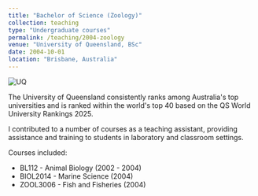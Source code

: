 ```yaml
---
title: "Bachelor of Science (Zoology)"
collection: teaching
type: "Undergraduate courses"
permalink: /teaching/2004-zoology
venue: "University of Queensland, BSc"
date: 2004-10-01
location: "Brisbane, Australia"
---
```

![UQ](https://github.com/user-attachments/assets/711a530a-ea32-4121-813d-670a0e82fea8)

The University of Queensland consistently ranks among Australia's top universities and is ranked within the world's top 40 based on the QS World University Rankings 2025.

I contributed to a number of courses as a teaching assistant, providing assistance and training to students in laboratory and classroom settings.

Courses included:
* BL112  - Animal Biology (2002 - 2004)
* BIOL2014 - Marine Science (2004)
* ZOOL3006 - Fish and Fisheries (2004)
